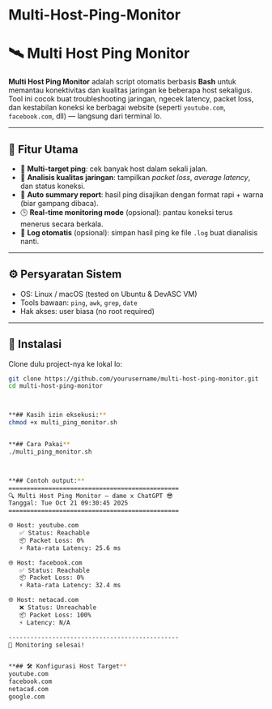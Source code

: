 # Multi-Host-Ping-Monitor
# 🛰️ Multi Host Ping Monitor

**Multi Host Ping Monitor** adalah script otomatis berbasis **Bash** untuk memantau konektivitas dan kualitas jaringan ke beberapa host sekaligus.  
Tool ini cocok buat troubleshooting jaringan, ngecek latency, packet loss, dan kestabilan koneksi ke berbagai website (seperti `youtube.com`, `facebook.com`, dll) — langsung dari terminal lo.

---

## 🚀 Fitur Utama
- 🔁 **Multi-target ping**: cek banyak host dalam sekali jalan.  
- 📶 **Analisis kualitas jaringan**: tampilkan *packet loss*, *average latency*, dan status koneksi.  
- 🧠 **Auto summary report**: hasil ping disajikan dengan format rapi + warna (biar gampang dibaca).  
- 🕒 **Real-time monitoring mode** (opsional): pantau koneksi terus menerus secara berkala.  
- 💾 **Log otomatis** (opsional): simpan hasil ping ke file `.log` buat dianalisis nanti.

---

## ⚙️ Persyaratan Sistem
- OS: Linux / macOS (tested on Ubuntu & DevASC VM)  
- Tools bawaan: `ping`, `awk`, `grep`, `date`  
- Hak akses: user biasa (no root required)

---

## 🧩 Instalasi
Clone dulu project-nya ke lokal lo:
```bash
git clone https://github.com/yourusername/multi-host-ping-monitor.git
cd multi-host-ping-monitor



**## Kasih izin eksekusi:**
chmod +x multi_ping_monitor.sh


**## Cara Pakai**
./multi_ping_monitor.sh



**## Contoh output:**
===============================================
🔍 Multi Host Ping Monitor — dame x ChatGPT 😎
Tanggal: Tue Oct 21 09:30:45 2025
===============================================

🌐 Host: youtube.com
   ✅ Status: Reachable
   📦 Packet Loss: 0%
   ⚡ Rata-rata Latency: 25.6 ms

🌐 Host: facebook.com
   ✅ Status: Reachable
   📦 Packet Loss: 0%
   ⚡ Rata-rata Latency: 32.4 ms

🌐 Host: netacad.com
   ❌ Status: Unreachable
   📦 Packet Loss: 100%
   ⚡ Latency: N/A

-----------------------------------------------
📡 Monitoring selesai!


**## 🛠️ Konfigurasi Host Target**
youtube.com
facebook.com
netacad.com
google.com

